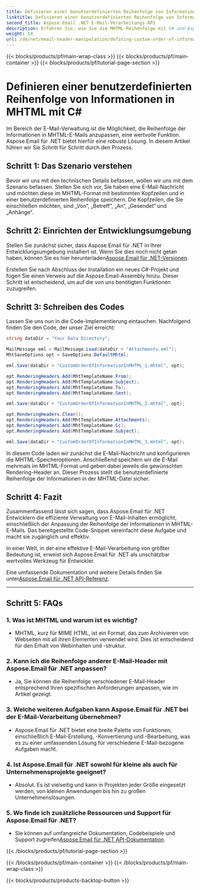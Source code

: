 ```yaml
---
title: Definieren einer benutzerdefinierten Reihenfolge von Informationen in MHTML mit C#
linktitle: Definieren einer benutzerdefinierten Reihenfolge von Informationen in MHTML mit C#
second_title: Aspose.Email .NET E-Mail-Verarbeitungs-API
description: Erfahren Sie, wie Sie die MHTML-Reihenfolge mit C# und Aspose.Email für .NET anpassen. Schritt-für-Schritt-Anleitung mit Code zur effizienten Informationsanordnung. Steigern Sie jetzt das Benutzererlebnis!
weight: 14
url: /de/net/email-header-manipulation/defining-custom-order-of-information-in-mhtml-with-csharp/
---
```


{{< blocks/products/pf/main-wrap-class >}}
{{< blocks/products/pf/main-container >}}
{{< blocks/products/pf/tutorial-page-section >}}

# Definieren einer benutzerdefinierten Reihenfolge von Informationen in MHTML mit C#


Im Bereich der E-Mail-Verwaltung ist die Möglichkeit, die Reihenfolge der Informationen in MHTML-E-Mails anzupassen, eine wertvolle Funktion. Aspose.Email für .NET bietet hierfür eine robuste Lösung. In diesem Artikel führen wir Sie Schritt für Schritt durch den Prozess.

## Schritt 1: Das Szenario verstehen

Bevor wir uns mit den technischen Details befassen, wollen wir uns mit dem Szenario befassen. Stellen Sie sich vor, Sie haben eine E-Mail-Nachricht und möchten diese im MHTML-Format mit bestimmten Kopfzeilen und in einer benutzerdefinierten Reihenfolge speichern. Die Kopfzeilen, die Sie einschließen möchten, sind „Von“, „Betreff“, „An“, „Gesendet“ und „Anhänge“.

## Schritt 2: Einrichten der Entwicklungsumgebung

Stellen Sie zunächst sicher, dass Aspose.Email für .NET in Ihrer Entwicklungsumgebung installiert ist. Wenn Sie dies noch nicht getan haben, können Sie es hier herunterladen[Aspose.Email für .NET-Versionen](https://releases.aspose.com/email/net/).

Erstellen Sie nach Abschluss der Installation ein neues C#-Projekt und fügen Sie einen Verweis auf die Aspose.Email-Assembly hinzu. Dieser Schritt ist entscheidend, um auf die von uns benötigten Funktionen zuzugreifen.

## Schritt 3: Schreiben des Codes

Lassen Sie uns nun in die Code-Implementierung eintauchen. Nachfolgend finden Sie den Code, der unser Ziel erreicht:

```csharp
string dataDir = "Your Data Directory";

MailMessage eml = MailMessage.Load(dataDir + "Attachments.eml");
MhtSaveOptions opt = SaveOptions.DefaultMhtml;

eml.Save(dataDir + "CustomOrderOfInformationInMHTML_1.mhtml", opt);

opt.RenderingHeaders.Add(MhtTemplateName.From);
opt.RenderingHeaders.Add(MhtTemplateName.Subject);
opt.RenderingHeaders.Add(MhtTemplateName.To);
opt.RenderingHeaders.Add(MhtTemplateName.Sent);

eml.Save(dataDir + "CustomOrderOfInformationInMHTML_2.mhtml", opt);

opt.RenderingHeaders.Clear();
opt.RenderingHeaders.Add(MhtTemplateName.Attachments);
opt.RenderingHeaders.Add(MhtTemplateName.Cc);
opt.RenderingHeaders.Add(MhtTemplateName.Subject);

eml.Save(dataDir + "CustomOrderOfInformationInMHTML_3.mhtml", opt);
```

In diesem Code laden wir zunächst die E-Mail-Nachricht und konfigurieren die MHTML-Speicheroptionen. Anschließend speichern wir die E-Mail mehrmals im MHTML-Format und geben dabei jeweils die gewünschten Rendering-Header an. Dieser Prozess stellt die benutzerdefinierte Reihenfolge der Informationen in der MHTML-Datei sicher.

## Schritt 4: Fazit

Zusammenfassend lässt sich sagen, dass Aspose.Email für .NET Entwicklern die effiziente Verwaltung von E-Mail-Inhalten ermöglicht, einschließlich der Anpassung der Reihenfolge der Informationen in MHTML-E-Mails. Das bereitgestellte Code-Snippet vereinfacht diese Aufgabe und macht sie zugänglich und effektiv.

In einer Welt, in der eine effektive E-Mail-Verarbeitung von größter Bedeutung ist, erweist sich Aspose.Email für .NET als unschätzbar wertvolles Werkzeug für Entwickler.

 Eine umfassende Dokumentation und weitere Details finden Sie unter[Aspose.Email für .NET API-Referenz](https://reference.aspose.com/email/net/).

---

## Schritt 5: FAQs

### 1. Was ist MHTML und warum ist es wichtig?

- MHTML, kurz für MIME HTML, ist ein Format, das zum Archivieren von Webseiten mit all ihren Elementen verwendet wird. Dies ist entscheidend für den Erhalt von Webinhalten und -struktur.

### 2. Kann ich die Reihenfolge anderer E-Mail-Header mit Aspose.Email für .NET anpassen?

- Ja, Sie können die Reihenfolge verschiedener E-Mail-Header entsprechend Ihren spezifischen Anforderungen anpassen, wie im Artikel gezeigt.

### 3. Welche weiteren Aufgaben kann Aspose.Email für .NET bei der E-Mail-Verarbeitung übernehmen?

- Aspose.Email für .NET bietet eine breite Palette von Funktionen, einschließlich E-Mail-Erstellung, -Konvertierung und -Bearbeitung, was es zu einer umfassenden Lösung für verschiedene E-Mail-bezogene Aufgaben macht.

### 4. Ist Aspose.Email für .NET sowohl für kleine als auch für Unternehmensprojekte geeignet?

- Absolut. Es ist vielseitig und kann in Projekten jeder Größe eingesetzt werden, von kleinen Anwendungen bis hin zu großen Unternehmenslösungen.

### 5. Wo finde ich zusätzliche Ressourcen und Support für Aspose.Email für .NET?

-  Sie können auf umfangreiche Dokumentation, Codebeispiele und Support zugreifen[Aspose.Email für .NET API-Dokumentation](https://reference.aspose.com/email/net/).

{{< /blocks/products/pf/tutorial-page-section >}}

{{< /blocks/products/pf/main-container >}}
{{< /blocks/products/pf/main-wrap-class >}}

{{< blocks/products/products-backtop-button >}}
